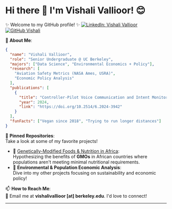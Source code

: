 # Hi there 👋 I'm Vishali Vallioor! 😊

✨ Welcome to my GitHub profile! ✨
[![LinkedIn: Vishali Vallioor](https://img.shields.io/badge/-vishalivallioor-blue?style=flat-square&logo=Linkedin&logoColor=white&link=https://www.linkedin.com/in/vishali-vallioor/)](https://www.linkedin.com/in/vishali-vallioor/)
[![GitHub Vishali](https://img.shields.io/github/followers/vishalival?label=follow&style=social)](https://github.com/vishalival)

🌱 **About Me**:  
```json
{
  "name": "Vishali Vallioor",
  "role": "Senior Undergraduate @ UC Berkeley",
  "majors": ["Data Science", "Environmental Economics + Policy"],
  "research": [
    "Aviation Safety Metrics (NASA Ames, USRA)",
    "Economic Policy Analysis"
  ],
  "publications": [
    {
      "title": "Controller-Pilot Voice Communication and Intent Monitoring for Future Aviation Systems Safety",
      "year": 2024,
      "link": "https://doi.org/10.2514/6.2024-3942"
    }
  ],
  "funFacts": ["Vegan since 2018", "Trying to run longer distances"]
}
```

📌 **Pinned Repositories**:  
Take a look at some of my favorite projects!  
- 🥗 [Genetically-Modified Foods & Nutrition in Africa](https://github.com/vishalival/eep153-norman-borlaug):  
  Hypothesizing the benefits of **GMOs** in African countries where populations aren't meeting minimal nutritional requirements.  
- 🌊 **Environmental & Population Economic Analysis**:  
  Dive into my other projects focusing on sustainability and economic policy!

📫 **How to Reach Me**:  
📧 Email me at **vishalivallioor [at] berkeley.edu**. I'd love to connect!  

---
